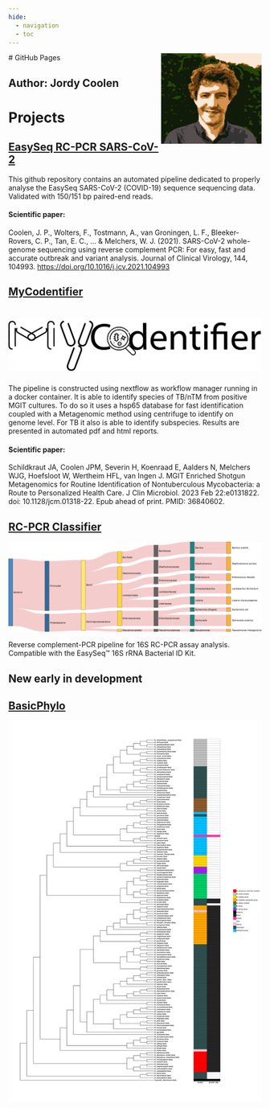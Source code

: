 ```yaml
---
hide:
  - navigation
  - toc
---
```


<img align="right" src="images/8BIT_small.jpg" width="200" height="180">
# GitHub Pages

## Author: Jordy Coolen

# Projects

## [EasySeq RC-PCR SARS-CoV-2](https://github.com/JordyCoolen/easyseq_covid19)
This github repository contains an automated pipeline dedicated to properly analyse the EasySeq SARS-CoV-2 (COVID-19) sequence sequencing data. Validated with 150/151 bp paired-end reads.

#### Scientific paper:
Coolen, J. P., Wolters, F., Tostmann, A., van Groningen, L. F., Bleeker-Rovers, C. P., Tan, E. C., ... & Melchers, W. J. (2021). SARS-CoV-2 whole-genome sequencing using reverse complement PCR: For easy, fast and accurate outbreak and variant analysis. Journal of Clinical Virology, 144, 104993. https://doi.org/10.1016/j.jcv.2021.104993


## [MyCodentifier](https://jordycoolen.github.io/MyCodentifier/)
# [![Alt text](images/mycodentifier.png?raw=true "8BIT")](https://jordycoolen.github.io/MyCodentifier/)
The pipeline is constructed using nextflow as workflow manager running in a docker container. It is able to identify species of TB/nTM from positive MGIT cultures. To do so it uses a hsp65 database for fast identification coupled with a Metagenomic method using centrifuge to identify on genome level. For TB it also is able to identify subspecies. Results are presented in automated pdf and html reports.

#### Scientific paper:
Schildkraut JA, Coolen JPM, Severin H, Koenraad E, Aalders N, Melchers WJG, Hoefsloot W, Wertheim HFL, van Ingen J. MGIT Enriched Shotgun Metagenomics for Routine Identification of Nontuberculous Mycobacteria: a Route to Personalized Health Care. J Clin Microbiol. 2023 Feb 22:e0131822. doi: 10.1128/jcm.01318-22. Epub ahead of print. PMID: 36840602.

## [RC-PCR Classifier](https://jordycoolen.github.io/RC-PCR_CLASSIFIER/)

[![Alt text](images/shankeyplot_mock.png?raw=true "shankeyplot")](https://jordycoolen.github.io/RC-PCR_CLASSIFIER/)

Reverse complement-PCR pipeline for 16S RC-PCR assay analysis. 
Compatible with the EasySeq™ 16S rRNA Bacterial ID Kit.

## New early in development
## [BasicPhylo](https://github.com/JordyCoolen/BasicPhylo)

[![Alt text](images/BasicPhylo.png?raw=true "BasicPhylo")](https://github.com/JordyCoolen/BasicPhylo)


